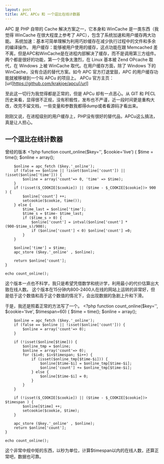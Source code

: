```yaml
---
layout: post
title: APC、APCu 和 一个逗比在线计数器
---
```


APC 是 PHP 自带的 Cache 解决方案之一，它本身和 WinCache 是一类东西（我觉得 WinCache 在很大程度上参考了 APC），包含了系统加速和用户缓存两大功能。
系统加速：基本可简单理解为利用巧妙缓存在减少执行过程中的文件和多余的编译操作。
用户缓存：能够被用户使用的缓存，这点功能在跟 Memcached 差不离，但是APC和WinCache是在进程内部解决了缓存，而不是调用第三方组件。
两个都是很好的功能，第一个竞争太激烈，在 Linux 基本被 Zend OPcache 取代，在 Windows 上被 WinCache 取代。在用户缓存方面，除了 Windows 下的 WinCache，没有合适的替代方案。如今 APC 官方打退堂鼓，APC 的用户缓存功能就被移植到一个叫 APCu 的项目上。
APCu 官方主页：[url]https://github.com/krakjoe/apcu[/url]

至此这一切行为我觉得都是正常的，但是 APCu 却有一点恶心。从 GIT 和 PECL 历史来看，显得很不正规，没有积极性，发布也不严谨，近一段时间更是重构大改，改完不留文档，一些变量和参数我都得dump或者看源码才看出来。

刚刚又说，在进程级别的用户缓存上，PHP没有很好的替代品，APCu这么搞法，真是让人担心。

一个逗比在线计数器
----
曾经的版本
	<?php
	function count_online($key='', $cookie='live')
	{
		$time = time();
		$online = array();
		
		$online = apc_fetch ($key.'_online');
		if (false == $online || !isset($online['count']) || !isset($online['time'])) {
			$online = array('count'=> 0, 'time' => $time);
		}
		if (!isset($_COOKIE[$cookie]) || ($time - $_COOKIE[$cookie])> 900 ) {
			$online['count'] ++;
			setcookie($cookie, time());
		} else {
			$time_last = $online['time'];
			$time_s = $time- $time_last;
			if ($time_s > 0) {
				$online['count'] = intval($online['count'] * (900-$time_s)/900);
				if ($online['count'] < 0) $online['count'] =0;
			}
		}
		
		$online['time'] = $time;
		apc_store ($key.'_online' , $online);
		
		return $online['count'];
	}
	
	echo count_online();
这个版本一点也不科学，我只是希望凭借数学和统计学，利用最小的代价估算出大致在线人数。
这个版本在15分钟内800-2400人在线的网站上运转的非常好，但是低于这个数值和高于这个数值的情况下，会出现数据的急剧上升和下滑。

于是，我还是照着正常的方法写了一个。
	<?php
	function count_online($key='', $cookie='live', $timespan=60)
	{
		$time = time();
		$online = array();
		
		$online = apc_fetch ($key.'_online');
		if (false == $online || !isset($online['count'])) {
			$online = array('count'=> 0);
		}
		
		if (!isset($online[$time])) {
			$online_tmp = $online;
			$online = array('count'=> 0);
			for ($i=0; $i<$timespan; $i++) {
				if (isset($online_tmp[$time-$i])) {
					$online[$time-$i] = $online_tmp[$time-$i];
					$online['count'] += $online_tmp[$time-$i];
				} else {
					$online[$time-$i] = 0;
				}
			}
		}
		
		if (!isset($_COOKIE[$cookie]) || ($time - $_COOKIE[$cookie])> $timespan ) {
			$online[$time] ++;
			setcookie($cookie, $time);
		}
		
		apc_store ($key.'_online' , $online);
		return $online['count'];
	}
	
	echo count_online();
这个非常中规中矩的东西，以秒为单位，计算$timespan以内的在线人数，还算正常吧，数据也可靠。